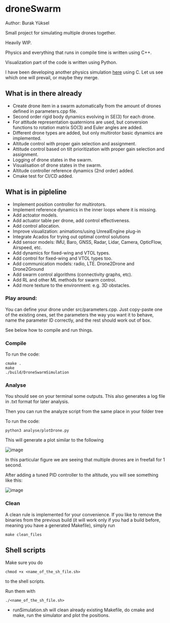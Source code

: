 # droneSwarm

Author: Burak Yüksel

Small project for simulating multiple drones together.

Heavily WIP.

Physics and everything that runs in compile time is written using C++.

Visualization part of the code is written using Python.

I have been developing another physics simulation [here](https://github.com/burakyueksel/physics) using C.
Let us see which one will prevail, or maybe they merge.

## What is in there already

- Create drone item in a swarm automatically from the amount of drones defined in parameters.cpp file.
- Second order rigid body dynamics evolving in SE(3) for each drone.
- For attitude representation quaternions are used, but conversion functions to rotation matrix SO(3) and Euler angles are added.
- Different drone types are added, but only multirotor basic dynamics are implemented.
- Altitude control with proper gain selection and assignment.
- Attitude control based on tilt prioritization with proper gain selection and assignment.
- Logging of drone states in the swarm.
- Visualisation of drone states in the swarm.
- Altitude controller reference dynamics (2nd order) added.
- Cmake test for CI/CD added.

## What is in pipleline

- Implement position controller for multirotors.
- Implement reference dynamics in the inner loops where it is missing.
- Add actoator models.
- Add actuator table per drone, add control effectiveness.
- Add control allocation.
- Improve visualization: animations/using UnrealEngine plug-in
- Integrate Acados for trying out optimal control solutions
- Add sensor models: IMU, Baro, GNSS, Radar, Lidar, Camera, OpticFlow, Airspeed, etc.
- Add dynamics for fixed-wing and VTOL types.
- Add control for fixed-wing and VTOL types too.
- Add communication models: radio, LTE. Drone2Drone and Drone2Ground
- Add swarm control algorithms (connectivity graphs, etc).
- Add RL and other ML methods for swarm control.
- Add more texture to the environment: e.g. 3D obstacles.

### Play around:

You can define your drone under src/parameters.cpp. Just copy-paste one of the existing ones, set the parameters the way you want it to behave, name the parameter ID correctly, and the rest should work out of box.

See below how to compile and run things.


### Compile

To run the code:

```console
cmake .
make
./build/DroneSwarmSimulation
```

### Analyse

You should see on your terminal some outputs. This also generates a log file in .txt format for later analysis.

Then you can run the analyze script from the same place in your folder tree

To run the code:

```console
python3 analyse/plotDrone.py
```

This will generate a plot similar to the following

![image](https://github.com/burakyueksel/droneSwarm/assets/40430575/3fcbd048-5241-40fe-8aaf-45f62853c9ef)

In this particular figure we are seeing that multiple drones are in freefall for 1 second.

After adding a tuned PID controller to the altitude, you will see something like this:

![image](https://github.com/burakyueksel/droneSwarm/assets/40430575/2deed7ed-7426-441c-a193-67de03369f71)


### Clean

A clean rule is implemented for your convenience. If you like to remove the binaries from the previous build (it will work only if you had a build before, meaning you have a generated Makefile), simply run

```console
make clean_files
```

## Shell scripts

Make sure you do

```console
chmod +x <name_of_the_sh_file.sh>
```
to the shell scripts.

Run them with

```console
./<name_of_the_sh_file.sh>
```



- runSimulation.sh will clean already existing Makefile, do cmake and make, run the simulator and plot the positions.
